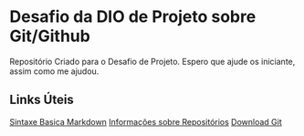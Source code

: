 # Desafio da DIO de Projeto sobre Git/Github
Repositório Criado para o Desafio de Projeto. 
Espero que ajude os iniciante, assim como me ajudou. 

## Links Úteis
[Sintaxe Basica Markdown](https://www.markdownguide.org/basic-syntax/)
[Informações sobre Repositórios](https://docs.github.com/pt/repositories)
[Download Git](https://git-scm.com/downloads)
